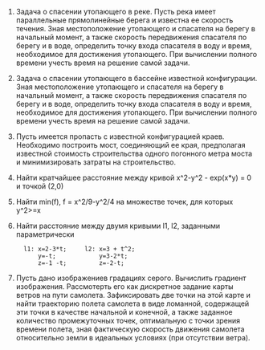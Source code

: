 1. Задача о спасении утопающего в реке. Пусть река имеет параллельные прямолинейные берега и известна ее скорость течения.
   Зная местоположение утопающего и спасателя на берегу в начальный момент, а также скорость передвижения спасателя по берегу и в воде,
   определить точку входа спасателя в воду и время, необходимое для достижения утопающего. При вычислении полного времени учесть время на решение самой задачи.
2. Задача о спасении утопающего в бассейне известной конфигурации. Зная местоположение утопающего и спасателя на берегу в начальный момент, а также скорость передвижения спасателя по берегу и в воде, определить точку входа спасателя в воду и время, необходимое для достижения утопающего. При вычислении полного времени учесть время на решение самой задачи.
3. Пусть имеется пропасть с известной конфигурацией краев. Необходимо построить мост, соединяющий ее края, предполагая известной стоимость строительства одного погонного метра моста и минимизировать затраты на строительство.
4. Найти кратчайшее расстояние между кривой x^2-y^2 - exp(x*y) = 0  и точкой (2,0)
5. Найти min(f), f = x^2/9-y^2/4 на множестве точек, для которых y^2>=x
6. Найти расстояние между двумя кривыми l1, l2, заданными параметрически

         l1: x=2-3*t;     l2: x=3 + t^2;
             y=-t;            y=3-2*t;
             z=-1 -t;         z=-2-t;

7. Пусть дано изображениев градациях серого. Вычислить градиент изображения.
   Рассмотерть его как дискретное задание карты ветров на пути самолета.
   Зафиксировать две точки на этой карте и найти траекторию полета самолета в виде ломанной,
   содержащей эти точки в качестве начальной и конечной, а также заданное количество промежуточных точек,
   оптимальную с точки зрения времени полета, зная фактическую скорость движения самолета 
   относительно земли в идеальных условиях (при отсутствии ветра).
